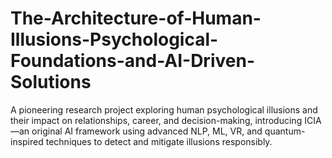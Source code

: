 # The-Architecture-of-Human-Illusions-Psychological-Foundations-and-AI-Driven-Solutions
A pioneering research project exploring human psychological illusions and their impact on relationships, career, and decision-making, introducing ICIA—an original AI framework using advanced NLP, ML, VR, and quantum-inspired techniques to detect and mitigate illusions responsibly.
